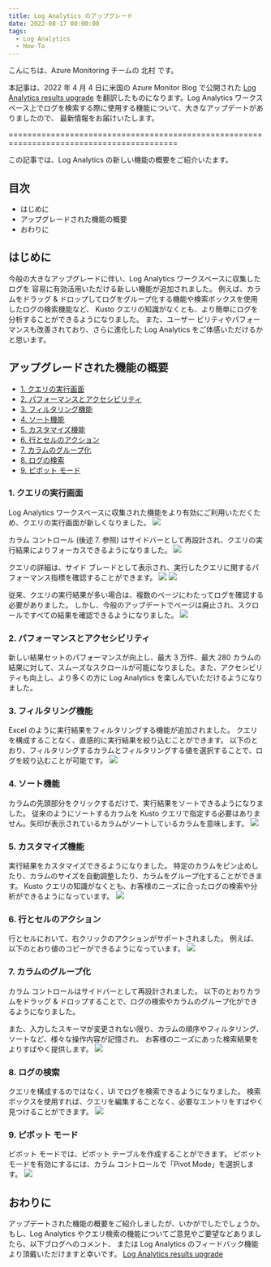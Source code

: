 ```yaml
---
title: Log Analytics のアップグレード
date: 2022-08-17 00:00:00
tags:
  - Log Analytics
  - How-To
---
```


こんにちは、Azure Monitoring チームの 北村 です。

本記事は、2022 年 4 月 4 日に米国の Azure Monitor Blog で公開された [Log Analytics results upgrade](https://techcommunity.microsoft.com/t5/azure-observability-blog/log-analytics-results-upgrade/ba-p/3257229) を翻訳したものになります。Log Analytics ワークスペース上でログを検索する際に使用する機能について、大きなアップデートがありましたので、
最新情報をお届けいたします。

==========================================================================================

<!-- more -->
この記事では、Log Analytics の新しい機能の概要をご紹介いたます。

## 目次
- はじめに
- アップグレードされた機能の概要
- おわりに

## はじめに
今般の大きなアップグレードに伴い、Log Analytics ワークスペースに収集したログを
容易に有効活用いただける新しい機能が追加されました。
例えば、カラムをドラッグ & ドロップしてログをグループ化する機能や検索ボックスを使用したログの検索機能など、
Kusto クエリの知識がなくとも、より簡単にログを分析することができるようになりました。
また、ユーザー ビリティやパフォーマンスも改善されており、さらに進化した Log Analytics をご体感いただけるかと思います。

## アップグレードされた機能の概要
- [1. クエリの実行画面](#1-クエリの実行画面)
- [2. パフォーマンスとアクセシビリティ](#2-パフォーマンスとアクセシビリティ)
- [3. フィルタリング機能](#3-フィルタリング機能)
- [4. ソート機能](#4-ソート機能)
- [5. カスタマイズ機能](#5-カスタマイズ機能)
- [6. 行とセルのアクション](#6-行とセルのアクション)
- [7. カラムのグループ化](#7-カラムのグループ化)
- [8. ログの検索](#8-ログの検索)
- [9. ピボット モード](#9-ピボット-モード)

### 1. クエリの実行画面
Log Analytics ワークスペースに収集された機能をより有効にご利用いただくため、クエリの実行画面が新しくなりました。
![](./LogAnalyticsResultsUpgrade/01.gif)
<br>

カラム コントロール (後述 7. 参照) はサイドバーとして再設計され、クエリの実行結果によりフォーカスできるようになりました。
![](./LogAnalyticsResultsUpgrade/02.png)
<br>

クエリの詳細は、サイド ブレードとして表示され、実行したクエリに関するパフォーマンス指標を確認することができます。
![](./LogAnalyticsResultsUpgrade/03-1.png)
![](./LogAnalyticsResultsUpgrade/03-2.png)
<br>

従来、クエリの実行結果が多い場合は、複数のページにわたってログを確認する必要がありました。
しかし、今般のアップデートでページは廃止され、スクロールですべての結果を確認できるようになりました。
![](./LogAnalyticsResultsUpgrade/04.gif)
<br>


### 2. パフォーマンスとアクセシビリティ
新しい結果セットのパフォーマンスが向上し、最大 3 万件、最大 280 カラムの結果に対して、スムーズなスクロールが可能になりました。また、アクセシビリティも向上し、より多くの方に Log Analytics を楽しんでいただけるようになりました。
<br>

### 3. フィルタリング機能
Excel のように実行結果をフィルタリングする機能が追加されました。
クエリを構成することなく、直感的に実行結果を絞り込むことができます。
以下のとおり、フィルタリングするカラムとフィルタリングする値を選択することで、ログを絞り込むことが可能です。
![](./LogAnalyticsResultsUpgrade/05.gif)
<br>


### 4. ソート機能
カラムの先頭部分をクリックするだけで、実行結果をソートできるようになりました。
従来のようにソートするカラムを Kusto クエリで指定する必要はありません。矢印が表示されているカラムがソートしているカラムを意味します。
![](./LogAnalyticsResultsUpgrade/06.gif)
<br>

### 5. カスタマイズ機能
実行結果をカスタマイズできるようになりました。
特定のカラムをピン止めしたり、カラムのサイズを自動調整したり、カラムをグループ化することができます。
Kusto クエリの知識がなくとも、お客様のニーズに合ったログの検索や分析ができるようになっています。
![](./LogAnalyticsResultsUpgrade/07.png)
<br>

### 6. 行とセルのアクション
行とセルにおいて、右クリックのアクションがサポートされました。
例えば、以下のとおり値のコピーができるようになっています。
![](./LogAnalyticsResultsUpgrade/08.png)

### 7. カラムのグループ化
カラム コントロールはサイドバーとして再設計されました。
以下のとおりカラムをドラッグ & ドロップすることで、ログの検索やカラムのグループ化ができるようになりました。

また、入力したスキーマが変更されない限り、カラムの順序やフィルタリング、ソートなど、様々な操作内容が記憶され、
お客様のニーズにあった検索結果をよりすばやく提供します。
![](./LogAnalyticsResultsUpgrade/09.gif)
<br>

### 8. ログの検索
クエリを構成するのではなく、UI でログを検索できるようになりました。
検索ボックスを使用すれば、クエリを編集することなく、必要なエントリをすばやく見つけることができます。
![](./LogAnalyticsResultsUpgrade/10.gif)
<br>

### 9. ピボット モード
ピボット モードでは、ピボット テーブルを作成することができます。
ピボット モードを有効にするには、カラム コントロールで「Pivot Mode」を選択します。
![](./LogAnalyticsResultsUpgrade/11.gif)
<br>


## おわりに
アップデートされた機能の概要をご紹介しましたが、いかがでしたでしょうか。
もし、Log Analytics やクエリ検索の機能についてご意見やご要望などありましたら、以下ブログへのコメント、
または Log Analytics のフィードバック機能より頂戴いただけますと幸いです。
 [Log Analytics results upgrade](https://techcommunity.microsoft.com/t5/azure-observability-blog/log-analytics-results-upgrade/ba-p/3257229) 